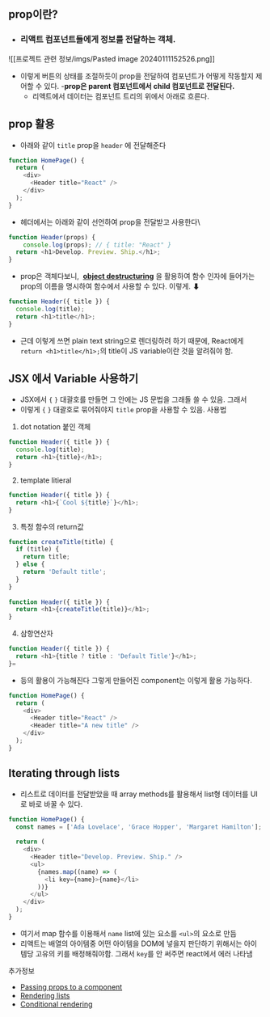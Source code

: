 ## prop이란?
- ### 리액트 컴포넌트들에게 정보를 전달하는 객체.
![[프로젝트 관련 정보/imgs/Pasted image 20240111152526.png]]
- 이렇게 버튼의 상태를 조절하듯이 prop을 전달하여 컴포넌트가 어떻게 작동할지 제어할 수 있다. 
-**prop은 parent 컴포넌트에서 child 컴포넌트로 전달된다.**
	- 리액트에서 데이터는 컴포넌트 트리의 위에서 아래로 흐른다.
## prop 활용
- 아래와 같이 `title` prop을 `header` 에 전달해준다
```javascript
function HomePage() {
  return (
    <div>
      <Header title="React" />
    </div>
  );
}
```

- 헤더에서는 아래와 같이 선언하여 prop을 전달받고 사용한다\
```javascript
function Header(props) {
	console.log(props); // { title: "React" }
  return <h1>Develop. Preview. Ship.</h1>;
}
```

- prop은 객체다보니,  [**object destructuring**](https://developer.mozilla.org/docs/Web/JavaScript/Reference/Operators/Destructuring_assignment) 을 활용하여 함수 인자에 들어가는 prop의 이름을 명시하여 함수에서 사용할 수 있다. 이렇게. ⬇

```javascript
function Header({ title }) {
  console.log(title);
  return <h1>title</h1>;
}
```
- 근데 이렇게 쓰면 plain text string으로 렌더링하려 하기 때문에, React에게 `return <h1>title</h1>;`의 title이 JS variable이란 것을 알려줘야 함.
## JSX 에서 Variable 사용하기
- JSX에서 `{` `}` 대괄호를 만들면 그 안에는 JS 문법을 그래돌 쓸 수 있음. 그래서
- 이렇게 `{` `}` 대괄호로 묶어줘야지 `title` prop을 사용할 수 있음. 사용법

1. dot notation 붙인 객체
```javascript
function Header({ title }) {
  console.log(title);
  return <h1>{title}</h1>;
}
```
 2. template litieral
```javascript
function Header({ title }) {
  return <h1>{`Cool ${title}`}</h1>;
}
```
3. 특정 함수의 return값
```javascript
function createTitle(title) {
  if (title) {
    return title;
  } else {
    return 'Default title';
  }
}
 
function Header({ title }) {
  return <h1>{createTitle(title)}</h1>;
}
```
4. 삼항연산자
```javascript
function Header({ title }) {
  return <h1>{title ? title : 'Default Title'}</h1>;
}=
```

- 등의 활용이 가능해진다
그렇게 만들어진 component는 이렇게 활용 가능하다.
```javascript
function HomePage() {
  return (
    <div>
      <Header title="React" />
      <Header title="A new title" />
    </div>
  );
}
```

## Iterating through lists
- 리스트로 데이터를 전달받았을 때 array methods를 활용해서 list형 데이터를 UI로 바로 바꿀 수 있다.
```javascript
function HomePage() {
  const names = ['Ada Lovelace', 'Grace Hopper', 'Margaret Hamilton'];
 
  return (
    <div>
      <Header title="Develop. Preview. Ship." />
      <ul>
        {names.map((name) => (
          <li key={name}>{name}</li>
        ))}
      </ul>
    </div>
  );
}
```
- 여기서  map 함수를 이용해서 `name` list에 있는 요소를 `<ul>`의 요소로 만듬
- 리액트는 배열의 아이템중 어떤 아이템을 DOM에 넣을지 판단하기 위해서는 아이템당 고유의 키를 배정해줘야함. 그래서 `key`를 안 써주면 react에서 에러 나타냄

추가정보
- [Passing props to a component](https://react.dev/learn/passing-props-to-a-component)
- [Rendering lists](https://react.dev/learn/rendering-lists)
- [Conditional rendering](https://react.dev/learn/conditional-rendering)
